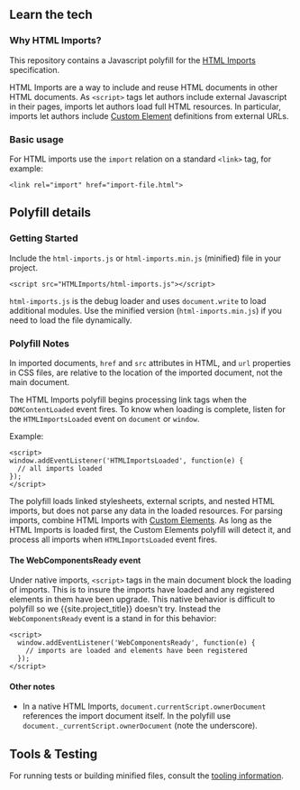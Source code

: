 ## Learn the tech

### Why HTML Imports?

This repository contains a Javascript polyfill for the [HTML Imports](https://dvcs.w3.org/hg/webcomponents/raw-file/tip/spec/imports/index.html) specification.

HTML Imports are a way to include and reuse HTML documents in other HTML documents. As `<script>` tags let authors include external Javascript in their pages, imports let authors load full HTML resources.  In particular, imports let authors include [Custom Element](https://github.com/Polymer/CustomElements) definitions from external URLs.

### Basic usage

For HTML imports use the `import` relation on a standard `<link>` tag, for example:

    <link rel="import" href="import-file.html">

## Polyfill details

### Getting Started

Include the `html-imports.js` or `html-imports.min.js` (minified) file in your project.

    <script src="HTMLImports/html-imports.js"></script>

`html-imports.js` is the debug loader and uses `document.write` to load additional modules. 
Use the minified version (`html-imports.min.js`) if you need to load the file dynamically.

### Polyfill Notes

In imported documents, `href` and `src` attributes in HTML, and `url` properties in CSS files, are relative to the location of the imported document, not the main document.

The HTML Imports polyfill begins processing link tags when the `DOMContentLoaded` event fires. To know when loading is complete, listen for the `HTMLImportsLoaded` event on `document` or `window`.

Example:

    <script>
    window.addEventListener('HTMLImportsLoaded', function(e) {
      // all imports loaded
    });
    </script>

The polyfill loads linked stylesheets, external scripts, and nested HTML imports, but does not parse any data in the loaded resources. For parsing imports, combine HTML Imports with  [Custom Elements](https://github.com/Polymer/CustomElements). As long as the HTML Imports is loaded first, the Custom Elements polyfill will detect it, and process all imports when `HTMLImportsLoaded` event fires.

#### The WebComponentsReady event

Under native imports, `<script>` tags in the main document block the loading of imports. This is to insure the imports have loaded and any registered elements in them have been upgrade. This native behavior is difficult to polyfill so we {{site.project_title}} doesn't try. Instead the `WebComponentsReady` event is a stand in for this behavior:

    <script>
      window.addEventListener('WebComponentsReady', function(e) {
        // imports are loaded and elements have been registered
      });
    </script>

#### Other notes

- In a native HTML Imports, `document.currentScript.ownerDocument` references the import document itself. In the polyfill use `document._currentScript.ownerDocument` (note the underscore).

## Tools & Testing

For running tests or building minified files, consult the [tooling information](http://polymer-project.org/tooling-strategy.html).
